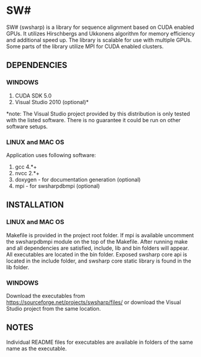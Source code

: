 # SW# 

SW# (swsharp) is a library for sequence alignment based on CUDA enabled GPUs. It utilizes Hirschbergs and Ukkonens algorithm for memory efficiency and additional speed up. The library is scalable for use with multiple GPUs. Some parts of the library utilize MPI for CUDA enabled clusters.

## DEPENDENCIES

### WINDOWS

1. CUDA SDK 5.0
2. Visual Studio 2010 (optional)*

\*note: The Visual Studio project provided by this distribution is only tested with the listed software. There is no guarantee it could be run on other software setups.

### LINUX and MAC OS

Application uses following software:

1. gcc 4.*+
2. nvcc 2.*+
3. doxygen - for documentation generation (optional)
4. mpi - for swsharpdbmpi (optional)

## INSTALLATION

### LINUX and MAC OS
Makefile is provided in the project root folder. If mpi is available uncomment the swsharpdbmpi module on the top of the Makefile. After running make and all dependencies are satisfied, include, lib and bin folders will appear. All executables are located in the bin folder. Exposed swsharp core api is located in the include folder, and swsharp core static library is found in the lib folder.

### WINDOWS
Download the executables from https://sourceforge.net/projects/swsharp/files/ or download the Visual Studio project from the same location.

## NOTES

Individual README files for executables are available in folders of the same name as the executable. 
